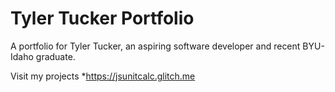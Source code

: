 # Tyler Tucker Portfolio

A portfolio for Tyler Tucker, an aspiring software developer and recent BYU-Idaho graduate.

Visit my projects
*https://jsunitcalc.glitch.me